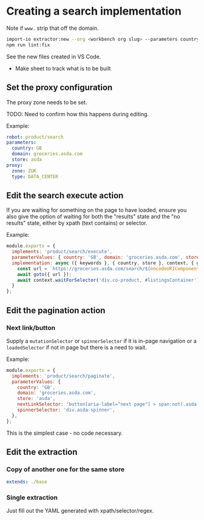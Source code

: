 # Creating a search implementation

Note if `www.` strip that off the domain.

```bash
import-io extractor:new --org <workbench org slug> --parameters country=<iso 2 country code, e.g. US> domain=<domain> store=<store name> --robot product/search
npm run lint:fix
```

See the new files created in VS Code.

* Make sheet to track what is to be built


## Set the proxy configuration

The proxy zone needs to be set.

TODO: Need to confirm how this happens during editing.

Example:

```yaml
robot: product/search
parameters:
  country: GB
  domain: groceries.asda.com
  store: asda
proxy:
  zone: ZUK
  type: DATA_CENTER
```

## Edit the search execute action

If you are waiting for something on the page to have loaded, ensure you also give the option of waiting for both the 
"results" state and the "no results" state, either by xpath (text contains) or selector.

Example:

```js
module.exports = {
  implements: 'product/search/execute',
  parameterValues: { country: 'GB', domain: 'groceries.asda.com', store: 'asda' },
  implementation: async ({ keywords }, { country, store }, context, { goto }) => {
    const url = `https://groceries.asda.com/search/${encodeURIComponent(keywords)}/products`;
    await goto({ url });
    await context.waitForSelector('div.co-product, #listingsContainer');
  }
};
```

## Edit the pagination action

### Next link/button

Supply a `mutationSelector` or `spinnerSelector` if it is in-page navigation or a `loadedSelector` if not in page but there is a need to wait.

Example:

```js
module.exports = {
  implements: 'product/search/paginate',
  parameterValues: {
    country: 'GB',
    domain: 'groceries.asda.com',
    store: 'asda',
    nextLinkSelector: 'button[aria-label="next page"] > span:not(.asda-icon--gray)',
    spinnerSelector: 'div.asda-spinner',
  },
};
```

This is the simplest case - no code necessary.

## Edit the extraction

### Copy of another one for the same store

```yaml
extends: ./base
```


### Single extraction

Just fill out the YAML generated with xpath/selector/regex.

